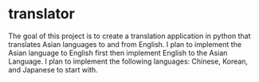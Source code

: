 # translator

The goal of this project is to create a translation application in python that translates Asian languages to and from English. I plan to implement the Asian language to English first then implement English to the Asian Language. I plan to implement the following languages: Chinese, Korean, and Japanese to start with.
